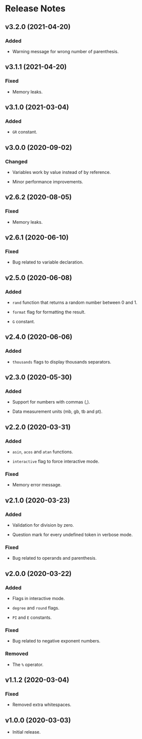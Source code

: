 # Release Notes

## v3.2.0 (2021-04-20)

### Added

- Warning message for wrong number of parenthesis.

## v3.1.1 (2021-04-20)

### Fixed

- Memory leaks.

## v3.1.0 (2021-03-04)

### Added

- `GR` constant.

## v3.0.0 (2020-09-02)

### Changed

- Variables work by value instead of by reference.

- Minor performance improvements.

## v2.6.2 (2020-08-05)

### Fixed

- Memory leaks.

## v2.6.1 (2020-06-10)

### Fixed

- Bug related to variable declaration.

## v2.5.0 (2020-06-08)

### Added

- `rand` function that returns a random number between 0 and 1.

- `format` flag for formatting the result.

- `G` constant.

## v2.4.0 (2020-06-06)

### Added

- `thousands` flags to display thousands separators.

## v2.3.0 (2020-05-30)

### Added

- Support for numbers with commas (,).

- Data measurement units (mb, gb, tb and pt).

## v2.2.0 (2020-03-31)

### Added

- `asin`, `acos` and `atan` functions.

- `interactive` flag to force interactive mode.

### Fixed

- Memory error message.

## v2.1.0 (2020-03-23)

### Added

- Validation for division by zero.

- Question mark for every undefined token in verbose mode.

### Fixed

- Bug related to operands and parenthesis.

## v2.0.0 (2020-03-22)

### Added

- Flags in interactive mode.

- `degree` and `round` flags.

- `PI` and `E` constants.

### Fixed

- Bug related to negative exponent numbers.

### Removed

- The `%` operator.

## v1.1.2 (2020-03-04)

### Fixed

- Removed extra whitespaces.

## v1.0.0 (2020-03-03)

- Initial release.

